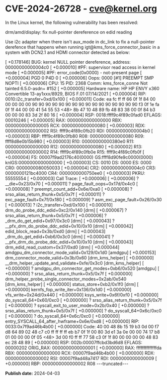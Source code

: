 # CVE-2024-26728 - cve@kernel.org

In the Linux kernel, the following vulnerability has been resolved:

drm/amd/display: fix null-pointer dereference on edid reading

Use i2c adapter when there isn't aux_mode in dc_link to fix a
null-pointer derefence that happens when running
igt@kms_force_connector_basic in a system with DCN2.1 and HDMI connector
detected as below:

[  +0.178146] BUG: kernel NULL pointer dereference, address: 00000000000004c0
[  +0.000010] #PF: supervisor read access in kernel mode
[  +0.000005] #PF: error_code(0x0000) - not-present page
[  +0.000004] PGD 0 P4D 0
[  +0.000006] Oops: 0000 [#1] PREEMPT SMP NOPTI
[  +0.000006] CPU: 15 PID: 2368 Comm: kms_force_conne Not tainted 6.5.0-asdn+ #152
[  +0.000005] Hardware name: HP HP ENVY x360 Convertible 13-ay1xxx/8929, BIOS F.01 07/14/2021
[  +0.000004] RIP: 0010:i2c_transfer+0xd/0x100
[  +0.000011] Code: ea fc ff ff 66 0f 1f 84 00 00 00 00 00 90 90 90 90 90 90 90 90 90 90 90 90 90 90 90 90 f3 0f 1e fa 0f 1f 44 00 00 41 54 55 53 <48> 8b 47 10 48 89 fb 48 83 38 00 0f 84 b3 00 00 00 83 3d 2f 80 16
[  +0.000004] RSP: 0018:ffff9c4f89c0fad0 EFLAGS: 00010246
[  +0.000005] RAX: 0000000000000000 RBX: 0000000000000005 RCX: 0000000000000080
[  +0.000003] RDX: 0000000000000002 RSI: ffff9c4f89c0fb20 RDI: 00000000000004b0
[  +0.000003] RBP: ffff9c4f89c0fb80 R08: 0000000000000080 R09: ffff8d8e0b15b980
[  +0.000003] R10: 00000000000380e0 R11: 0000000000000000 R12: 0000000000000080
[  +0.000002] R13: 0000000000000002 R14: ffff9c4f89c0fb0e R15: ffff9c4f89c0fb0f
[  +0.000004] FS:  00007f9ad2176c40(0000) GS:ffff8d90fe9c0000(0000) knlGS:0000000000000000
[  +0.000003] CS:  0010 DS: 0000 ES: 0000 CR0: 0000000080050033
[  +0.000004] CR2: 00000000000004c0 CR3: 0000000121bc4000 CR4: 0000000000750ee0
[  +0.000003] PKRU: 55555554
[  +0.000003] Call Trace:
[  +0.000006]  <TASK>
[  +0.000006]  ? __die+0x23/0x70
[  +0.000011]  ? page_fault_oops+0x17d/0x4c0
[  +0.000008]  ? preempt_count_add+0x6e/0xa0
[  +0.000008]  ? srso_alias_return_thunk+0x5/0x7f
[  +0.000011]  ? exc_page_fault+0x7f/0x180
[  +0.000009]  ? asm_exc_page_fault+0x26/0x30
[  +0.000013]  ? i2c_transfer+0xd/0x100
[  +0.000010]  drm_do_probe_ddc_edid+0xc2/0x140 [drm]
[  +0.000067]  ? srso_alias_return_thunk+0x5/0x7f
[  +0.000006]  ? _drm_do_get_edid+0x97/0x3c0 [drm]
[  +0.000043]  ? __pfx_drm_do_probe_ddc_edid+0x10/0x10 [drm]
[  +0.000042]  edid_block_read+0x3b/0xd0 [drm]
[  +0.000043]  _drm_do_get_edid+0xb6/0x3c0 [drm]
[  +0.000041]  ? __pfx_drm_do_probe_ddc_edid+0x10/0x10 [drm]
[  +0.000043]  drm_edid_read_custom+0x37/0xd0 [drm]
[  +0.000044]  amdgpu_dm_connector_mode_valid+0x129/0x1d0 [amdgpu]
[  +0.000153]  drm_connector_mode_valid+0x3b/0x60 [drm_kms_helper]
[  +0.000000]  __drm_helper_update_and_validate+0xfe/0x3c0 [drm_kms_helper]
[  +0.000000]  ? amdgpu_dm_connector_get_modes+0xb6/0x520 [amdgpu]
[  +0.000000]  ? srso_alias_return_thunk+0x5/0x7f
[  +0.000000]  drm_helper_probe_single_connector_modes+0x2ab/0x540 [drm_kms_helper]
[  +0.000000]  status_store+0xb2/0x1f0 [drm]
[  +0.000000]  kernfs_fop_write_iter+0x136/0x1d0
[  +0.000000]  vfs_write+0x24d/0x440
[  +0.000000]  ksys_write+0x6f/0xf0
[  +0.000000]  do_syscall_64+0x60/0xc0
[  +0.000000]  ? srso_alias_return_thunk+0x5/0x7f
[  +0.000000]  ? syscall_exit_to_user_mode+0x2b/0x40
[  +0.000000]  ? srso_alias_return_thunk+0x5/0x7f
[  +0.000000]  ? do_syscall_64+0x6c/0xc0
[  +0.000000]  ? do_syscall_64+0x6c/0xc0
[  +0.000000]  entry_SYSCALL_64_after_hwframe+0x6e/0xd8
[  +0.000000] RIP: 0033:0x7f9ad46b4b00
[  +0.000000] Code: 40 00 48 8b 15 19 b3 0d 00 f7 d8 64 89 02 48 c7 c0 ff ff ff ff eb b7 0f 1f 00 80 3d e1 3a 0e 00 00 74 17 b8 01 00 00 00 0f 05 <48> 3d 00 f0 ff ff 77 58 c3 0f 1f 80 00 00 00 00 48 83 ec 28 48 89
[  +0.000000] RSP: 002b:00007ffcbd3bd6d8 EFLAGS: 00000202 ORIG_RAX: 0000000000000001
[  +0.000000] RAX: ffffffffffffffda RBX: 0000000000000000 RCX: 00007f9ad46b4b00
[  +0.000000] RDX: 0000000000000002 RSI: 00007f9ad48a7417 RDI: 0000000000000009
[  +0.000000] RBP: 0000000000000002 R08
---truncated---

**Publish date:** 2024-04-03
